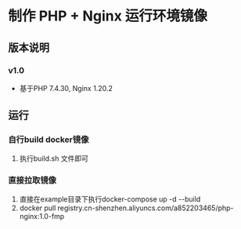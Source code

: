 # 制作 PHP + Nginx 运行环境镜像

## 版本说明
### v1.0
 - 基于PHP 7.4.30, Nginx 1.20.2

## 运行
### 自行build docker镜像
 1. 执行build.sh 文件即可

### 直接拉取镜像
 1. 直接在example目录下执行docker-compose up -d --build
 2. docker pull registry.cn-shenzhen.aliyuncs.com/a852203465/php-nginx:1.0-fmp















